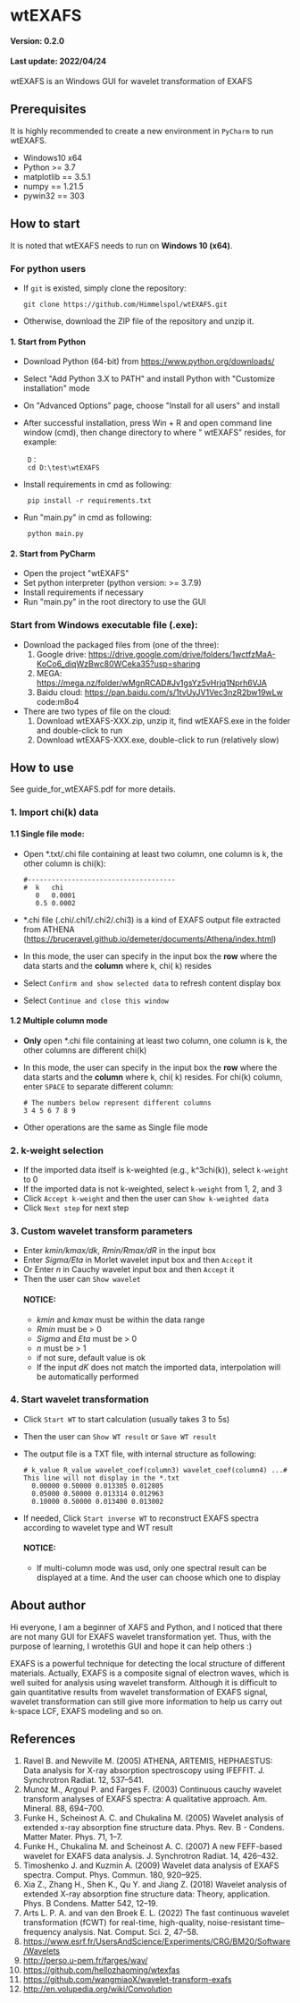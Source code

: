 # wtEXAFS

#### Version: 0.2.0

#### Last update: 2022/04/24

wtEXAFS is an Windows GUI for wavelet transformation of EXAFS

## Prerequisites

It is highly recommended to create a new environment in `PyCharm` to run wtEXAFS.

- Windows10 x64
- Python >= 3.7
- matplotlib == 3.5.1
- numpy == 1.21.5
- pywin32 == 303

## How to start

It is noted that wtEXAFS needs to run on **Windows 10 (x64)**.

### For python users

- If `git` is existed, simply clone the repository:

      git clone https://github.com/Himmelspol/wtEXAFS.git

- Otherwise, download the ZIP file of the repository and unzip it.

#### 1. Start from Python

- Download Python (64-bit) from https://www.python.org/downloads/
- Select "Add Python 3.X to PATH" and install Python with "Customize installation" mode
- On "Advanced Options" page, choose "Install for all users" and install
- After successful installation, press Win + R and open command line window (cmd), then change directory to where "
  wtEXAFS" resides, for example:

       D：
       cd D:\test\wtEXAFS

- Install requirements in cmd as following:

       pip install -r requirements.txt

- Run "main.py" in cmd as following:

       python main.py  

#### 2. Start from PyCharm

- Open the project "wtEXAFS"
- Set python interpreter (python version: >= 3.7.9)
- Install requirements if necessary
- Run "main.py" in the root directory to use the GUI

### Start from Windows executable file (.exe):

- Download the packaged files from (one of the three):
  1. Google drive: https://drive.google.com/drive/folders/1wctfzMaA-KoCo6_diqWzBwc80WCeka35?usp=sharing
  2. MEGA: https://mega.nz/folder/wMgnRCAD#Jv1gsYz5vHrjq1Nprh6VJA
  3. Baidu cloud: https://pan.baidu.com/s/1tvUyJV1Vec3nzR2bw19wLw  code:m8o4
- There are two types of file on the cloud:
  1. Download wtEXAFS-XXX.zip, unzip it, find wtEXAFS.exe in the folder and double-click to run
  2. Download wtEXAFS-XXX.exe, double-click to run (relatively slow)

## How to use

See guide_for_wtEXAFS.pdf for more details.

### 1. Import chi(k) data

#### 1.1 Single file mode:

- Open *.txt/.chi file containing at least two column, one column is k, the other column is chi(k):

      #-------------------------------------
      #  k   chi 
         0   0.0001
         0.5 0.0002
- *.chi file (.chi/.chi1/.chi2/.chi3) is a kind of EXAFS output file extracted from
  ATHENA (https://bruceravel.github.io/demeter/documents/Athena/index.html)
- In this mode, the user can specify in the input box the **row** where the data starts and the **column** where k, chi(
  k) resides
- Select `Confirm and show selected data` to refresh content display box
- Select `Continue and close this window`

#### 1.2 Multiple column mode

- **Only** open *.chi file containing at least two column, one column is k, the other columns are different chi(k)
- In this mode, the user can specify in the input box the **row** where the data starts and the **column** where k, chi(
  k) resides. For chi(k) column, enter `SPACE` to separate different column:

      # The numbers below represent different columns
      3 4 5 6 7 8 9
- Other operations are the same as Single file mode

### 2. k-weight selection

- If the imported data itself is k-weighted (e.g., k^3chi(k)), select `k-weight` to 0
- If the imported data is not k-weighted, select `k-weight` from 1, 2, and 3
- Click `Accept k-weight` and then the user can `Show k-weighted data`
- Click `Next step` for next step

### 3. Custom wavelet transform parameters

- Enter _kmin/kmax/dk_, _Rmin/Rmax/dR_ in the input box
- Enter _Sigma/Eta_ in Morlet wavelet input box and then `Accept` it
- Or Enter _n_ in Cauchy wavelet input box and then `Accept` it
- Then the user can `Show wavelet`
  #### NOTICE:
    - _kmin_ and _kmax_ must be within the data range
    - _Rmin_ must be > 0
    - _Sigma_ and _Eta_ must be > 0
    - _n_ must be > 1
    - if not sure, default value is ok
    - If the input _dK_ does not match the imported data, interpolation will be automatically performed

### 4. Start wavelet transformation

- Click `Start WT` to start calculation (usually takes 3 to 5s)
- Then the user can `Show WT result` or `Save WT result`
- The output file is a TXT file, with internal structure as following:

      # k_value R_value wavelet_coef(column3) wavelet_coef(column4) ...# This line will not display in the *.txt
        0.00000 0.50000 0.013305 0.012805
        0.05000 0.50000 0.013314 0.012963
        0.10000 0.50000 0.013400 0.013002

- If needed, Click `Start inverse WT` to reconstruct EXAFS spectra according to wavelet type and WT result
  #### NOTICE:
    - If multi-column mode was usd, only one spectral result can be displayed at a time. And the user can choose which
      one to display

## About author

Hi everyone, I am a beginner of XAFS and Python, and I noticed that there are not many GUI for EXAFS wavelet transformation yet. Thus, with the purpose of learning, I wrotethis GUI and hope it can help others :)

EXAFS is a powerful technique for detecting the local structure of different materials. Actually, EXAFS is a composite
signal of electron waves, which is well suited for analysis using wavelet transform. Although it is difficult to gain
quantitative results from wavelet transformation of EXAFS signal, wavelet transformation can still give more information
to help us carry out k-space LCF, EXAFS modeling and so on.

## References

1. Ravel B. and Newville M. (2005) ATHENA, ARTEMIS, HEPHAESTUS: Data analysis for X-ray absorption spectroscopy using
   IFEFFIT. J. Synchrotron Radiat. 12, 537–541.
2. Munoz M., Argoul P. and Farges F. (2003) Continuous cauchy wavelet transform analyses of EXAFS spectra: A qualitative
   approach. Am. Mineral. 88, 694–700.
3. Funke H., Scheinost A. C. and Chukalina M. (2005) Wavelet analysis of extended x-ray absorption fine structure data.
   Phys. Rev. B - Condens. Matter Mater. Phys. 71, 1–7.
4. Funke H., Chukalina M. and Scheinost A. C. (2007) A new FEFF-based wavelet for EXAFS data analysis. J. Synchrotron
   Radiat. 14, 426–432.
5. Timoshenko J. and Kuzmin A. (2009) Wavelet data analysis of EXAFS spectra. Comput. Phys. Commun. 180, 920–925.
6. Xia Z., Zhang H., Shen K., Qu Y. and Jiang Z. (2018) Wavelet analysis of extended X-ray absorption fine structure
   data: Theory, application. Phys. B Condens. Matter 542, 12–19.
7. Arts L. P. A. and van den Broek E. L. (2022) The fast continuous wavelet transformation (fCWT) for real-time,
   high-quality, noise-resistant time–frequency analysis. Nat. Comput. Sci. 2, 47–58.
8. https://www.esrf.fr/UsersAndScience/Experiments/CRG/BM20/Software/Wavelets
9. http://perso.u-pem.fr/farges/wav/
10. https://github.com/hellozhaoming/wtexfas
11. https://github.com/wangmiaoX/wavelet-transform-exafs
12. http://en.volupedia.org/wiki/Convolution


